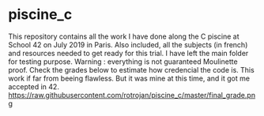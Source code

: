# piscine_c
This repository contains all the work I have done along the C piscine at School 42 on July 2019 in Paris.
Also included, all the subjects (in french) and resources needed to get ready for this trial.
I have left the main folder for testing purpose.
Warning : everything is not guaranteed Moulinette proof. Check the grades below to estimate how credencial the code is.
This work if far from beeing flawless. But it was mine at this time, and it got me accepted in 42.
https://raw.githubusercontent.com/rotrojan/piscine_c/master/final_grade.png
